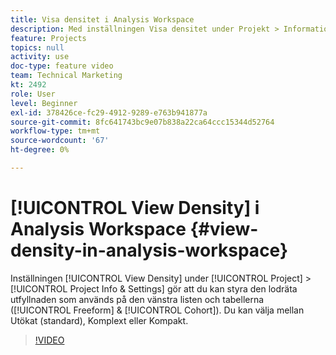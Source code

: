```yaml
---
title: Visa densitet i Analysis Workspace
description: Med inställningen Visa densitet under Projekt > Information och inställningar kan du styra den lodräta utfyllnaden som används på den vänstra listen och tabellerna (Frihand och kohort). Du kan välja mellan Utökat (standard), Komplext eller Kompakt.
feature: Projects
topics: null
activity: use
doc-type: feature video
team: Technical Marketing
kt: 2492
role: User
level: Beginner
exl-id: 378426ce-fc29-4912-9289-e763b941877a
source-git-commit: 8fc641743bc9e07b838a22ca64ccc15344d52764
workflow-type: tm+mt
source-wordcount: '67'
ht-degree: 0%

---
```


# [!UICONTROL View Density] i Analysis Workspace {#view-density-in-analysis-workspace}

Inställningen [!UICONTROL View Density] under [!UICONTROL Project] > [!UICONTROL Project Info & Settings] gör att du kan styra den lodräta utfyllnaden som används på den vänstra listen och tabellerna ([!UICONTROL Freeform] &amp; [!UICONTROL Cohort]). Du kan välja mellan Utökat (standard), Komplext eller Kompakt.

>[!VIDEO](https://video.tv.adobe.com/v/25963/?quality=12&learn=on)
